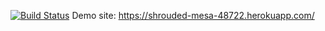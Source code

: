 [![Build Status](https://travis-ci.org/fmetin/myDemoApp.svg?branch=master)](https://travis-ci.org/fmetin/myDemoApp)
Demo site: https://shrouded-mesa-48722.herokuapp.com/
